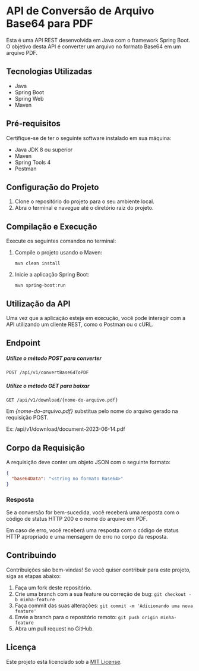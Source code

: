 # API de Conversão de Arquivo Base64 para PDF

Esta é uma API REST desenvolvida em Java com o framework Spring Boot. O objetivo desta API é converter um arquivo no formato Base64 em um arquivo PDF.

## Tecnologias Utilizadas

- Java
- Spring Boot
- Spring Web
- Maven

## Pré-requisitos

Certifique-se de ter o seguinte software instalado em sua máquina:

- Java JDK 8 ou superior
- Maven
- Spring Tools 4
- Postman

## Configuração do Projeto

1. Clone o repositório do projeto para o seu ambiente local.
2. Abra o terminal e navegue até o diretório raiz do projeto.

## Compilação e Execução

Execute os seguintes comandos no terminal:

1. Compile o projeto usando o Maven:
   ```
   mvn clean install
   ```

2. Inicie a aplicação Spring Boot:
   ```
   mvn spring-boot:run
   ```

## Utilização da API

Uma vez que a aplicação esteja em execução, você pode interagir com a API utilizando um cliente REST, como o Postman ou o cURL.

## Endpoint

##### Utilize o método POST para converter
```
POST /api/v1/convertBase64ToPDF
```

##### Utilize o método GET para baixar
```
GET /api/v1/download/{nome-do-arquivo.pdf}
```
Em *{nome-do-arquivo.pdf}* substitua pelo nome do arquivo gerado na requisição POST. 

Ex: /api/v1/download/document-2023-06-14.pdf


## Corpo da Requisição

A requisição deve conter um objeto JSON com o seguinte formato:

```json
{
  "base64Data": "<string no formato Base64>"
}
```

### Resposta

Se a conversão for bem-sucedida, você receberá uma resposta com o código de status HTTP 200 e o nome do arquivo em PDF.

Em caso de erro, você receberá uma resposta com o código de status HTTP apropriado e uma mensagem de erro no corpo da resposta.

## Contribuindo

Contribuições são bem-vindas! Se você quiser contribuir para este projeto, siga as etapas abaixo:

1. Faça um fork deste repositório.
2. Crie uma branch com a sua feature ou correção de bug: `git checkout -b minha-feature`
3. Faça commit das suas alterações: `git commit -m 'Adicionando uma nova feature'`
4. Envie a branch para o repositório remoto: `git push origin minha-feature`
5. Abra um pull request no GitHub.

## Licença

Este projeto está licenciado sob a [MIT License](LICENSE.txt).